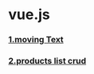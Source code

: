 # vue.js
<h3><a href="https://zodiacfly.github.io/vue.js/movingText/index">1.moving Text</a></h3>
<h3><a href="https://zodiacfly.github.io/vue.js/productsList/index">2.products list crud</a></h3>
